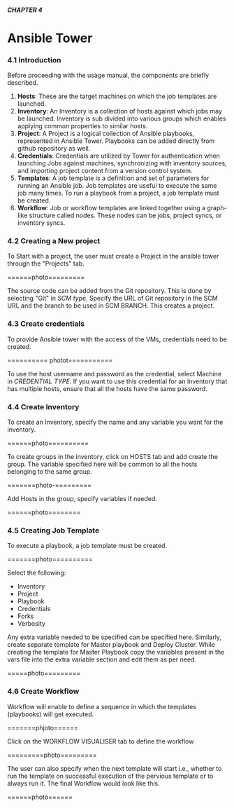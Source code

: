 ##### CHAPTER 4

# Ansible Tower

### 4.1 Introduction

Before proceeding with the usage manual, the components are briefly described.

 1. __Hosts__: These are the target machines on which the job templates are launched.
 2. __Inventory__: An Inventory is a collection of hosts against which jobs may be launched. Inventory is sub divided into various groups which enables applying common properties to similar hosts.
 3. __Project__: A Project is a logical collection of Ansible playbooks, represented in Ansible Tower. Playbooks can be added directly from github repository as well.
 4. __Credentials__: Credentials are utilized by Tower for authentication when launching Jobs against machines, synchronizing with inventory sources, and importing project content from a version control system.
 5. __Templates__: A job template is a definition and set of parameters for running an Ansible job. Job templates are useful to execute the same job many times. To run a playbook from a project, a job template must be created.
 6. __Workflow__: Job or workflow templates are linked together using a graph-like structure called nodes. These nodes can be jobs, project syncs, or inventory syncs.
 
### 4.2 Creating a New project
 
To Start with a project, the user must create a Project in the ansible tower through the "Projects" tab.
 
 ======photo=========
 
The source code can be added from the Git repository. This is done by selecting "Git" in _SCM type_. Specify the URL of Git repository in the SCM URL and the branch to be used in SCM BRANCH. This creates a project.
 
### 4.3 Create credentials
 
To provide Ansible tower with the access of the VMs, credentials need to be created.
 
 ========== photot===========
 
To use the host username and password as the credential, select Machine in _CREDENTIAL TYPE_. If you want to use this credential for an Inventory that has multiple hosts, ensure that all the hosts have the same password.
 
### 4.4 Create Inventory
 
To create an Inventory, specify the name and any variable you want for the inventory. 
 
 ======photo==========
 
To create groups in the inventory, click on HOSTS tab and add create the group. The variable specified here will be common to all the hosts belonging to the same group.


=======photo-=========


Add Hosts in the group, specify variables if needed. 


======photo========

### 4.5 Creating Job Template

To execute a playbook, a job template must be created.

=======photo==========

Select the following:
 -	Inventory
 -	Project
 -	Playbook
 -	Credentials
 -	Forks
 -	Verbosity
 
Any extra variable needed to be specified can be specified here. Similarly, create separate  template for Master playbook and Deploy Cluster. While creating the template for Master Playbook copy the variables present in the vars file into the extra variable section and edit them as per need.


=====photo=========

### 4.6 Create Workflow

Workflow will enable to define a sequence in which the templates (playbooks) will get executed. 


=======phjoto======

Click on the WORKFLOW VISUALISER tab to define the workflow



=========photo=========

The user can also specify when the next template will start i.e., whether to run the template on successful execution of the pervious template or to always run it. The final Workflow would look like this.

======photo======



